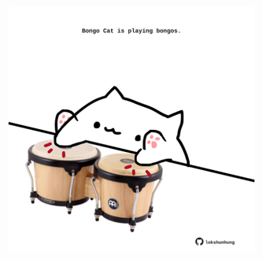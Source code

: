 <!-- built at 29/05/2022, 05:04:07 UTC -->
<p align="center">
  <img width="500" height="500" src="./ReadmeImage.svg">
</p>
